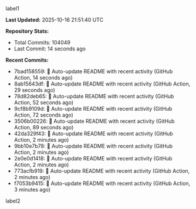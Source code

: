 
label1 
<!-- ACTIVITY_START -->
**Last Updated:** 2025-10-16 21:51:40 UTC

**Repository Stats:**
- Total Commits: 104049
- Last Commit: 14 seconds ago

**Recent Commits:**
- 7bad158559: 🤖 Auto-update README with recent activity (GitHub Action, 14 seconds ago)
- 8ab15643df: 🤖 Auto-update README with recent activity (GitHub Action, 29 seconds ago)
- 78d82deb65: 🤖 Auto-update README with recent activity (GitHub Action, 52 seconds ago)
- 9cf8b9109d: 🤖 Auto-update README with recent activity (GitHub Action, 72 seconds ago)
- 3506b00226: 🤖 Auto-update README with recent activity (GitHub Action, 89 seconds ago)
- 42da329f43: 🤖 Auto-update README with recent activity (GitHub Action, 2 minutes ago)
- 9bb10e7b78: 🤖 Auto-update README with recent activity (GitHub Action, 2 minutes ago)
- 2e0e0d1418: 🤖 Auto-update README with recent activity (GitHub Action, 2 minutes ago)
- 773acfb919: 🤖 Auto-update README with recent activity (GitHub Action, 2 minutes ago)
- f7053b9415: 🤖 Auto-update README with recent activity (GitHub Action, 3 minutes ago)
<!-- ACTIVITY_END -->

label2
